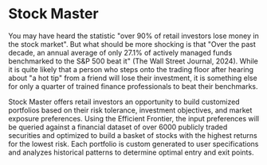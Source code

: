 # Stock Master

You may have heard the statistic "over 90% of retail investors lose money in the stock market". But what should be more shocking is that "Over the past decade, an annual average of only 27.1% of actively managed funds benchmarked to the S&P 500 beat it" (The Wall Street Journal, 2024). While it is quite likely that a person who steps onto the trading floor after hearing about "a hot tip" from a friend will lose their investment, it is something else for only a quarter of trained finance professionals to beat their benchmarks.

Stock Master offers retail investors an opportunity to build customized portfolios based on their risk tolerance, investment objectives, and market exposure preferences. Using the Efficient Frontier, the input preferences will be queried against a financial dataset of over 6000 publicly traded securities and optimized to build a basket of stocks with the highest returns for the lowest risk. Each portfolio is custom generated to user specifications and analyzes historical patterns to determine optimal entry and exit points.
